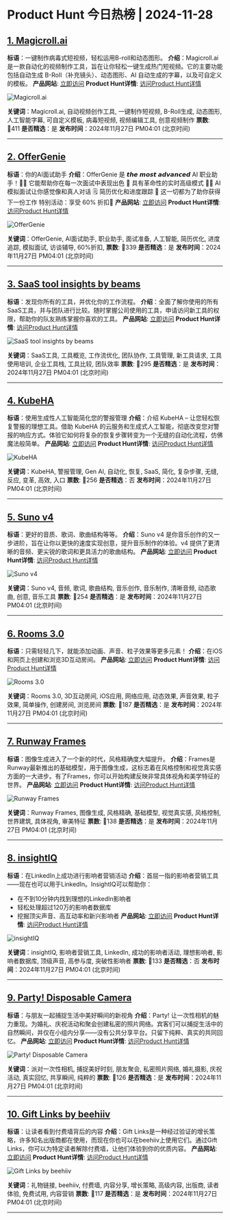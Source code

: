 # Product Hunt 今日热榜 | 2024-11-28

## [1. Magicroll.ai](https://www.producthunt.com/posts/magicroll-ai?utm_campaign=producthunt-api&utm_medium=api-v2&utm_source=Application%3A+phtrends+%28ID%3A+147529%29)
**标语**：一键制作病毒式短视频，轻松运用B-roll和动态图形。
**介绍**：Magicroll.ai 是一款自动化的视频制作工具，旨在让你轻松一键生成热门短视频。它的主要功能包括自动生成 B-Roll（补充镜头）、动态图形、AI 自动生成的字幕，以及可自定义的模板。
**产品网站**: [立即访问](https://www.producthunt.com/r/XSWXSIEFMFFSAN?utm_campaign=producthunt-api&utm_medium=api-v2&utm_source=Application%3A+phtrends+%28ID%3A+147529%29)
**Product Hunt详情**: [访问Product Hunt详情](https://www.producthunt.com/posts/magicroll-ai?utm_campaign=producthunt-api&utm_medium=api-v2&utm_source=Application%3A+phtrends+%28ID%3A+147529%29)

![Magicroll.ai](https://ph-files.imgix.net/c8cc0b0f-9a17-4573-9a86-4769f6d0be04.gif?auto=format&fit=crop&frame=1&h=512&w=1024)

**关键词**：Magicroll.ai, 自动视频创作工具, 一键制作短视频, B-Roll生成, 动态图形, 人工智能字幕, 可自定义模板, 病毒短视频, 视频编辑工具, 创意视频制作
**票数**: 🔺411
**是否精选**：是
**发布时间**：2024年11月27日 PM04:01 (北京时间)

---

## [2. OfferGenie](https://www.producthunt.com/posts/offergenie?utm_campaign=producthunt-api&utm_medium=api-v2&utm_source=Application%3A+phtrends+%28ID%3A+147529%29)
**标语**：你的AI面试助手
**介绍**：OfferGenie 是 𝙩𝙝𝙚 𝙢𝙤𝙨𝙩 𝙖𝙙𝙫𝙖𝙣𝙘𝙚𝙙 AI 职业助手！🧑‍💻 它能帮助你在每一次面试中表现出色 📱 具有革命性的实时高级模式 🧑‍💼 AI 模拟面试让你感觉像和真人对话 🗒️ 简历优化和进度跟踪 🤝 这一切都为了助你获得下一份工作 特别活动：享受 60% 折扣🥂
**产品网站**: [立即访问](https://www.producthunt.com/r/JDBJYLAGSX6YYP?utm_campaign=producthunt-api&utm_medium=api-v2&utm_source=Application%3A+phtrends+%28ID%3A+147529%29)
**Product Hunt详情**: [访问Product Hunt详情](https://www.producthunt.com/posts/offergenie?utm_campaign=producthunt-api&utm_medium=api-v2&utm_source=Application%3A+phtrends+%28ID%3A+147529%29)

![OfferGenie](https://ph-files.imgix.net/d56c368c-ba6e-4716-9e1b-8bea0cb17605.png?auto=format&fit=crop&frame=1&h=512&w=1024)

**关键词**：OfferGenie, AI面试助手, 职业助手, 面试准备, 人工智能, 简历优化, 进度追踪, 模拟面试, 访谈辅导, 60%折扣,
**票数**: 🔺339
**是否精选**：是
**发布时间**：2024年11月27日 PM04:01 (北京时间)

---

## [3. SaaS tool insights by beams ](https://www.producthunt.com/posts/saas-tool-insights-by-beams?utm_campaign=producthunt-api&utm_medium=api-v2&utm_source=Application%3A+phtrends+%28ID%3A+147529%29)
**标语**：发现你所有的工具，并优化你的工作流程。
**介绍**：全面了解你使用的所有SaaS工具，并与团队进行比较。随时掌握公司使用的工具，申请访问新工具的权限，帮助你的队友熟练掌握你喜欢的工具。
**产品网站**: [立即访问](https://www.producthunt.com/r/C4T26NPKMMQ7BT?utm_campaign=producthunt-api&utm_medium=api-v2&utm_source=Application%3A+phtrends+%28ID%3A+147529%29)
**Product Hunt详情**: [访问Product Hunt详情](https://www.producthunt.com/posts/saas-tool-insights-by-beams?utm_campaign=producthunt-api&utm_medium=api-v2&utm_source=Application%3A+phtrends+%28ID%3A+147529%29)

![SaaS tool insights by beams ](https://ph-files.imgix.net/30238646-19aa-435e-b1a0-417a34cb3b97.png?auto=format&fit=crop&frame=1&h=512&w=1024)

**关键词**：SaaS工具, 工具概览, 工作流优化, 团队协作, 工具管理, 新工具请求, 工具使用培训, 企业工具栈, 工具比较, 团队效率
**票数**: 🔺295
**是否精选**：是
**发布时间**：2024年11月27日 PM04:01 (北京时间)

---

## [4. KubeHA](https://www.producthunt.com/posts/kubeha?utm_campaign=producthunt-api&utm_medium=api-v2&utm_source=Application%3A+phtrends+%28ID%3A+147529%29)
**标语**：使用生成性人工智能简化您的警报管理
**介绍**：介绍 KubeHA – 让您轻松恢复警报的理想工具。借助 KubeHA 的云服务和生成式人工智能，彻底改变您对警报的响应方式。体验它如何将复杂的恢复步骤转变为一个无缝的自动化流程，仿佛魔法般简单。
**产品网站**: [立即访问](https://www.producthunt.com/r/MHPNHMILUDSCUH?utm_campaign=producthunt-api&utm_medium=api-v2&utm_source=Application%3A+phtrends+%28ID%3A+147529%29)
**Product Hunt详情**: [访问Product Hunt详情](https://www.producthunt.com/posts/kubeha?utm_campaign=producthunt-api&utm_medium=api-v2&utm_source=Application%3A+phtrends+%28ID%3A+147529%29)

![KubeHA](https://ph-files.imgix.net/8f66b247-dda9-4a5a-90b3-1026aeff742d.jpeg?auto=format&fit=crop&frame=1&h=512&w=1024)

**关键词**：KubeHA, 警报管理, Gen AI, 自动化, 恢复, SaaS, 简化, 复杂步骤, 无缝, 反应, 变革, 高效, 入口
**票数**: 🔺256
**是否精选**：否
**发布时间**：2024年11月27日 PM04:01 (北京时间)

---

## [5. Suno v4](https://www.producthunt.com/posts/suno-v4?utm_campaign=producthunt-api&utm_medium=api-v2&utm_source=Application%3A+phtrends+%28ID%3A+147529%29)
**标语**：更好的音质、歌词、歌曲结构等等。
**介绍**：Suno v4 是你音乐创作的又一步进阶，旨在让你以更快的速度实现创意，提升音乐制作的体验。v4 提供了更清晰的音频、更尖锐的歌词和更具活力的歌曲结构。
**产品网站**: [立即访问](https://www.producthunt.com/r/5KO7U4EONECOR5?utm_campaign=producthunt-api&utm_medium=api-v2&utm_source=Application%3A+phtrends+%28ID%3A+147529%29)
**Product Hunt详情**: [访问Product Hunt详情](https://www.producthunt.com/posts/suno-v4?utm_campaign=producthunt-api&utm_medium=api-v2&utm_source=Application%3A+phtrends+%28ID%3A+147529%29)

![Suno v4](https://ph-files.imgix.net/a20b7214-6327-47b4-8e03-46f84c0c4e3e.jpeg?auto=format&fit=crop&frame=1&h=512&w=1024)

**关键词**：Suno v4, 音频, 歌词, 歌曲结构, 音乐创作, 音乐制作, 清晰音频, 动态歌曲, 创意, 音乐工具
**票数**: 🔺254
**是否精选**：是
**发布时间**：2024年11月27日 PM04:01 (北京时间)

---

## [6. Rooms 3.0](https://www.producthunt.com/posts/rooms-3-0-2?utm_campaign=producthunt-api&utm_medium=api-v2&utm_source=Application%3A+phtrends+%28ID%3A+147529%29)
**标语**：只需轻轻几下，就能添加动画、声音、粒子效果等更多元素！
**介绍**：在iOS和网页上创建和浏览3D互动房间。
**产品网站**: [立即访问](https://www.producthunt.com/r/4YUQYYKQWREI65?utm_campaign=producthunt-api&utm_medium=api-v2&utm_source=Application%3A+phtrends+%28ID%3A+147529%29)
**Product Hunt详情**: [访问Product Hunt详情](https://www.producthunt.com/posts/rooms-3-0-2?utm_campaign=producthunt-api&utm_medium=api-v2&utm_source=Application%3A+phtrends+%28ID%3A+147529%29)

![Rooms 3.0](https://ph-files.imgix.net/e526efad-f486-4568-a5bc-c52c43a3290c.png?auto=format&fit=crop&frame=1&h=512&w=1024)

**关键词**：Rooms 3.0, 3D互动房间, iOS应用, 网络应用, 动态效果, 声音效果, 粒子效果, 简单操作, 创建房间, 浏览房间
**票数**: 🔺187
**是否精选**：是
**发布时间**：2024年11月27日 PM04:01 (北京时间)

---

## [7. Runway Frames](https://www.producthunt.com/posts/runway-frames?utm_campaign=producthunt-api&utm_medium=api-v2&utm_source=Application%3A+phtrends+%28ID%3A+147529%29)
**标语**：图像生成进入了一个新的时代，风格精确度大幅提升。
**介绍**：Frames是Runway最新推出的基础模型，用于图像生成，这标志着在风格控制和视觉真实感方面的一大进步。有了Frames，你可以开始构建反映非常具体视角和美学特征的世界。
**产品网站**: [立即访问](https://www.producthunt.com/r/FV2JUMJWO6T7BL?utm_campaign=producthunt-api&utm_medium=api-v2&utm_source=Application%3A+phtrends+%28ID%3A+147529%29)
**Product Hunt详情**: [访问Product Hunt详情](https://www.producthunt.com/posts/runway-frames?utm_campaign=producthunt-api&utm_medium=api-v2&utm_source=Application%3A+phtrends+%28ID%3A+147529%29)

![Runway Frames](https://ph-files.imgix.net/ffd349ac-8865-424f-9e18-532ed3275c77.jpeg?auto=format&fit=crop&frame=1&h=512&w=1024)

**关键词**：Runway Frames, 图像生成, 风格精确, 基础模型, 视觉真实感, 风格控制, 世界建筑, 具体视角, 审美特征
**票数**: 🔺138
**是否精选**：是
**发布时间**：2024年11月27日 PM04:01 (北京时间)

---

## [8. insightIQ](https://www.producthunt.com/posts/insightiq-3?utm_campaign=producthunt-api&utm_medium=api-v2&utm_source=Application%3A+phtrends+%28ID%3A+147529%29)
**标语**：在LinkedIn上成功进行影响者营销活动
**介绍**：首屈一指的影响者营销工具——现在也可以用于LinkedIn。InsightIQ可以帮助你：  
- 在不到10分钟内找到理想的LinkedIn影响者  
- 轻松处理超过120万的影响者数据库  
- 挖掘顶尖声音、高互动率和新兴影响者
**产品网站**: [立即访问](https://www.producthunt.com/r/3WQGSR3GTALSSO?utm_campaign=producthunt-api&utm_medium=api-v2&utm_source=Application%3A+phtrends+%28ID%3A+147529%29)
**Product Hunt详情**: [访问Product Hunt详情](https://www.producthunt.com/posts/insightiq-3?utm_campaign=producthunt-api&utm_medium=api-v2&utm_source=Application%3A+phtrends+%28ID%3A+147529%29)

![insightIQ](https://ph-files.imgix.net/e3d881ac-b466-47dd-8224-a2a59bd38d15.png?auto=format&fit=crop&frame=1&h=512&w=1024)

**关键词**：insightIQ, 影响者营销工具, LinkedIn, 成功的影响者活动, 理想影响者, 影响者数据库, 顶级声音, 高参与度, 突破性影响者
**票数**: 🔺133
**是否精选**：否
**发布时间**：2024年11月27日 PM04:01 (北京时间)

---

## [9. Party! Disposable Camera](https://www.producthunt.com/posts/party-disposable-camera?utm_campaign=producthunt-api&utm_medium=api-v2&utm_source=Application%3A+phtrends+%28ID%3A+147529%29)
**标语**：与朋友一起捕捉生活中美好瞬间的新视角
**介绍**：Party! 让一次性相机的魅力重现。为婚礼、庆祝活动和聚会创建私密的照片网络。宾客们可以捕捉生活中的自然瞬间，并仅在小组内分享——没有公共分享平台。只留下纯粹、真实的共同回忆。
**产品网站**: [立即访问](https://www.producthunt.com/r/G3QHOJR4J4NMNB?utm_campaign=producthunt-api&utm_medium=api-v2&utm_source=Application%3A+phtrends+%28ID%3A+147529%29)
**Product Hunt详情**: [访问Product Hunt详情](https://www.producthunt.com/posts/party-disposable-camera?utm_campaign=producthunt-api&utm_medium=api-v2&utm_source=Application%3A+phtrends+%28ID%3A+147529%29)

![Party! Disposable Camera](https://ph-files.imgix.net/8eca8939-f40f-470c-9934-ed398174dbab.gif?auto=format&fit=crop&frame=1&h=512&w=1024)

**关键词**：派对一次性相机, 捕捉美好时刻, 朋友聚会, 私密照片网络, 婚礼摄影, 庆祝活动, 真实回忆, 共享瞬间, 纯粹的
**票数**: 🔺126
**是否精选**：是
**发布时间**：2024年11月27日 PM04:01 (北京时间)

---

## [10. Gift Links by beehiiv](https://www.producthunt.com/posts/gift-links-by-beehiiv?utm_campaign=producthunt-api&utm_medium=api-v2&utm_source=Application%3A+phtrends+%28ID%3A+147529%29)
**标语**：让读者看到付费墙背后的内容
**介绍**：Gift Links是一种经过验证的增长策略，许多知名出版商都在使用，而现在你也可以在beehiiv上使用它们。通过Gift Links，你可以为特定读者解除付费墙，让他们体验到你的优质内容。
**产品网站**: [立即访问](https://www.producthunt.com/r/LEJ3WV5DHNJDLX?utm_campaign=producthunt-api&utm_medium=api-v2&utm_source=Application%3A+phtrends+%28ID%3A+147529%29)
**Product Hunt详情**: [访问Product Hunt详情](https://www.producthunt.com/posts/gift-links-by-beehiiv?utm_campaign=producthunt-api&utm_medium=api-v2&utm_source=Application%3A+phtrends+%28ID%3A+147529%29)

![Gift Links by beehiiv](https://ph-files.imgix.net/d0043aab-744f-4a2b-b70c-e91d05de0863.png?auto=format&fit=crop&frame=1&h=512&w=1024)

**关键词**：礼物链接, beehiiv, 付费墙, 内容分享, 增长策略, 高级内容, 出版商, 读者体验, 免费试用, 内容营销
**票数**: 🔺117
**是否精选**：是
**发布时间**：2024年11月27日 PM04:01 (北京时间)

---

